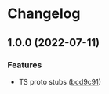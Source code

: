 # Changelog

## 1.0.0 (2022-07-11)


### Features

* TS proto stubs ([bcd9c91](https://github.com/cheqd/cheqd-ts-proto/commit/bcd9c91f493a87bca59a9d84d1b918be4e58ce86))
